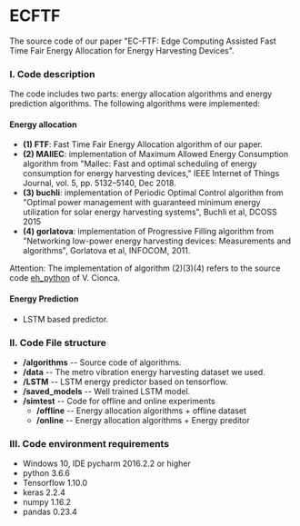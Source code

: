 # ECFTF
The source code of our paper "EC-FTF: Edge Computing Assisted Fast Time Fair Energy Allocation for Energy Harvesting Devices". 

### I. Code description
The code includes two parts: energy allocation algorithms and energy prediction algorithms. The following algorithms were implemented:
#### Energy allocation 
* **(1) FTF**: Fast Time Fair Energy Allocation algorithm of our paper.
* **(2) MAllEC**: implementation of Maximum Allowed Energy Consumption algorithm from "Mallec: Fast and optimal scheduling of energy consumption for energy harvesting devices," IEEE Internet of Things Journal, vol. 5, pp. 5132–5140, Dec 2018.
* **(3) buchli**: implementation of Periodic Optimal Control algorithm from "Optimal power management with guaranteed minimum energy utilization for solar energy harvesting systems", Buchli et al, DCOSS 2015
* **(4) gorlatova**: implementation of Progressive Filling algorithm from "Networking low-power energy harvesting devices: Measurements and algorithms", Gorlatova et al, INFOCOM, 2011.

Attention: The implementation of algorithm (2)(3)(4) refers to the source code [eh_python](https://github.com/victorcionca/eh_python) of V. Cionca. 

#### Energy Prediction
* LSTM based predictor.

### II. Code File structure
* **/algorithms** -- Source code of algorithms.
* **/data** -- The metro vibration energy harvesting dataset we used.
* **/LSTM** -- LSTM energy predictor based on tensorflow.
* **/saved_models** -- Well trained LSTM model.
* **/simtest** -- Code for offline and online experiments
  * **/offline** -- Energy allocation algorithms + offline dataset
  * **/online** -- Energy allocation algorithms + Energy preditor
  
 ### III. Code environment requirements
 * Windows 10, IDE pycharm 2016.2.2 or higher
 * python 3.6.6
 * Tensorflow 1.10.0
 * keras 2.2.4
 * numpy 1.16.2
 * pandas 0.23.4
 
